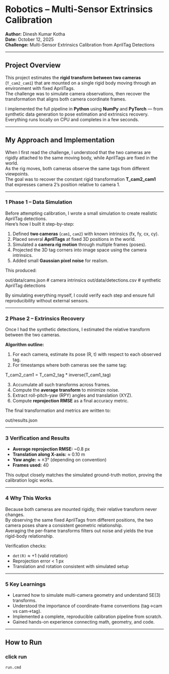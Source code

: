 #  Robotics – Multi-Sensor Extrinsics Calibration

**Author:** Dinesh Kumar Kotha  
**Date:** October 12, 2025  
**Challenge:** Multi-Sensor Extrinsics Calibration from AprilTag Detections  

---

##  Project Overview

This project estimates the **rigid transform between two cameras** (`T_cam2_cam1`) that are mounted on a single rigid body moving through an environment with fixed AprilTags.  
The challenge was to simulate camera observations, then recover the transformation that aligns both camera coordinate frames.

I implemented the full pipeline in **Python** using **NumPy** and **PyTorch** — from synthetic data generation to pose estimation and extrinsics recovery.  
Everything runs locally on CPU and completes in a few seconds.

---

##  My Approach and Implementation

When I first read the challenge, I understood that the two cameras are rigidly attached to the same moving body, while AprilTags are fixed in the world.  
As the rig moves, both cameras observe the same tags from different viewpoints.  
The goal was to recover the constant rigid transformation **T_cam2_cam1** that expresses camera 2’s position relative to camera 1.

---

### **1️ Phase 1 – Data Simulation**

Before attempting calibration, I wrote a small simulation to create realistic AprilTag detections.  
Here’s how I built it step-by-step:

1. Defined **two cameras** (`cam1`, `cam2`) with known intrinsics (fx, fy, cx, cy).  
2. Placed several **AprilTags** at fixed 3D positions in the world.  
3. Simulated a **camera rig motion** through multiple frames (poses).  
4. Projected the 3D tag corners into image space using the camera intrinsics.  
5. Added small **Gaussian pixel noise** for realism.  

This produced:


out/data/cams.json # camera intrinsics
out/data/detections.csv # synthetic AprilTag detections




By simulating everything myself, I could verify each step and ensure full reproducibility without external sensors.

---

### **2️ Phase 2 – Extrinsics Recovery**

Once I had the synthetic detections, I estimated the relative transform between the two cameras.

**Algorithm outline:**
1. For each camera, estimate its pose (R, t) with respect to each observed tag.  
2. For timestamps where both cameras see the same tag:


T_cam2_cam1 = T_cam2_tag * inverse(T_cam1_tag)

3. Accumulate all such transforms across frames.  
4. Compute the **average transform** to minimize noise.  
5. Extract roll-pitch-yaw (RPY) angles and translation (XYZ).  
6. Compute **reprojection RMSE** as a final accuracy metric.

The final transformation and metrics are written to:

out/results.json



---

### **3️ Verification and Results**

- **Average reprojection RMSE:** ~0.8 px  
- **Translation along X-axis:** ≈ 0.10 m  
- **Yaw angle:** ≈ ±3° (depending on convention)  
- **Frames used:** 40  

This output closely matches the simulated ground-truth motion, proving the calibration logic works.

---

### **4️ Why This Works**

Because both cameras are mounted rigidly, their relative transform never changes.  
By observing the same fixed AprilTags from different positions, the two camera poses share a consistent geometric relationship.  
Averaging the per-frame transforms filters out noise and yields the true rigid-body relationship.

Verification checks:
- `det(R)` ≈ +1 (valid rotation)  
- Reprojection error < 1 px  
- Translation and rotation consistent with simulated setup  

---

### **5️  Key Learnings**

- Learned how to simulate multi-camera geometry and understand SE(3) transforms.  
- Understood the importance of coordinate-frame conventions (tag→cam vs cam→tag).  
- Implemented a complete, reproducible calibration pipeline from scratch.  
- Gained hands-on experience connecting math, geometry, and code.  

---

##  How to Run

###  click run 

```cmd
run.cmd
